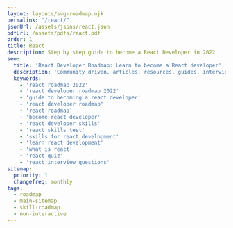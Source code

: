 ```yaml
---
layout: layouts/svg-roadmap.njk
permalink: "/react/"
jsonUrl: /assets/jsons/react.json
pdfUrl: /assets/pdfs/react.pdf
order: 1
title: React
description: Step by step guide to become a React Developer in 2022
seo:
  title: 'React Developer Roadmap: Learn to become a React developer'
  description: 'Community driven, articles, resources, guides, interview questions, quizzes for react development. Learn to become a modern React developer by following the steps, skills, resources and guides listed in this roadmap.'
  keywords:
    - 'react roadmap 2022'
    - 'react developer roadmap 2022'
    - 'guide to becoming a react developer'
    - 'react developer roadmap'
    - 'react roadmap'
    - 'become react developer'
    - 'react developer skills'
    - 'react skills test'
    - 'skills for react development'
    - 'learn react development'
    - 'what is react'
    - 'react quiz'
    - 'react interview questions'
sitemap:
  priority: 1
  changefreq: monthly
tags:
  - roadmap
  - main-sitemap
  - skill-roadmap
  - non-interactive
---
```

